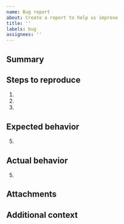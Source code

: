 ```yaml
---
name: Bug report
about: Create a report to help us improve
title: ''
labels: bug
assignees: ''
---
```


## Summary

<!-- A clear and concise description of what the bug is. -->

## Steps to reproduce

1. <!-- e.g. Go to ... -->
2. <!-- e.g. Click on ... -->
3. <!-- e.g. Scroll down to ... -->

## Expected behavior

<!-- A clear and concise description of what you expected to happen. -->

5. <!-- e.g. Expected to see ... -->

## Actual behavior

<!-- What actually happened - describe the unexpected behavior. -->

5. <!-- e.g. An error occured ... -->

## Attachments

<!-- If applicable, add logs or screenshots that help to explain your problem. -->

## Additional context

<!-- Add any other context about the problem here. -->
